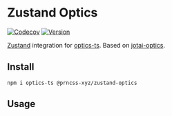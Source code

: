 # Zustand Optics

[![Codecov](https://img.shields.io/codecov/c/github/prncss-xyz/zustand-optics)](https://codecov.io/github/prncss-xyz/zustand-optics)
[![Version](https://img.shields.io/npm/v/@prncss-xyz/zustand-optics)](https://www.npmjs.com/package/@prncss-xyz/zustand-optics)

[Zustand](https://docs.pmnd.rs/zustand) integration for [optics-ts](https://akheron.github.io/optics-ts/). Based on [jotai-optics](https://github.com/jotaijs/jotai-optics).

## Install

`npm i optics-ts @prncss-xyz/zustand-optics`

## Usage
